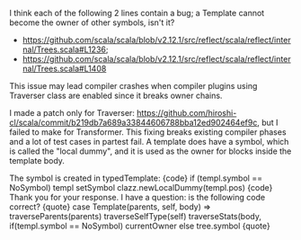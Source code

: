 I think each of the following 2 lines contain a bug; a Template cannot become the owner of other symbols, isn't it?
* https://github.com/scala/scala/blob/v2.12.1/src/reflect/scala/reflect/internal/Trees.scala#L1236;
* https://github.com/scala/scala/blob/v2.12.1/src/reflect/scala/reflect/internal/Trees.scala#L1408

This issue may lead compiler crashes when compiler plugins using Traverser class are enabled since it breaks owner chains.

I made a patch only for Traverser: https://github.com/hiroshi-cl/scala/commit/b219db7a689a33844606788bba12ed902464ef9c, but I failed to make for Transformer.
This fixing breaks existing compiler phases and a lot of test cases in partest fail.
A template does have a symbol, which is called the "local dummy", and it is used as the owner for blocks inside the template body.

The symbol is created in typedTemplate:
{code}
      if (templ.symbol == NoSymbol)
        templ setSymbol clazz.newLocalDummy(templ.pos)
{code}
Thank you for your response. I have a question: is the following code correct?
{quote}
      case Template(parents, self, body) =>
        traverseParents(parents)
        traverseSelfType(self)
        traverseStats(body, if(templ.symbol == NoSymbol) currentOwner else tree.symbol
{quote}
